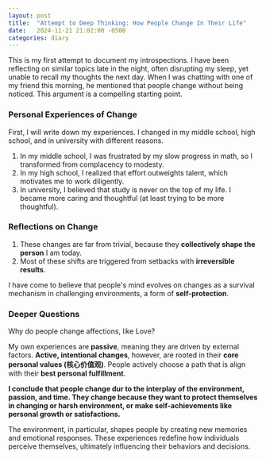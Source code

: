 ```yaml
---
layout: post
title:  "Attempt to Deep Thinking: How People Change In Their Life"
date:   2024-11-21 21:02:00 -0500
categories: diary
---
```


This is my first attempt to document my introspections. I have been reflecting on similar topics late in the night, often disrupting my sleep, yet unable to recall my thoughts the next day. When I was chatting with one of my friend this morning, he mentioned that people change without being noticed. This argument is a compelling starting point.

### Personal Experiences of Change

First, I will write down my experiences. I changed in my middle school, high school, and in university with different reasons. 
1. In my middle school, I was frustrated by my slow progress in math, so I transformed from complacency to modesty. 
2. In my high school, I realized that effort outweights talent, which motivates me to work diligently.
3. In university, I believed that study is never on the top of my life. I became more caring and thoughtful (at least trying to be more thoughtful).

### Reflections on Change

1. These changes are far from trivial, because they **collectively shape the person** I am today.
2. Most of these shifts are triggered from setbacks with **irreversible results**.

I have come to believe that people's mind evolves on changes as a survival mechanism in challenging environments, a form of **self-protection**.

### Deeper Questions

Why do people change affections, like Love?

My own experiences are **passive**, meaning they are driven by external factors. **Active, intentional changes**, however, are rooted in their **core personal values (核心价值观)**. People actively choose a path that is align with their **best personal fulfillment**.

**I conclude that people change dur to the interplay of the environment, passion, and time. They change because they want to protect themselves in changing or harsh environment, or make self-achievements like personal growth or satisfactions.**

The environment, in particular, shapes people by creating new memories and emotional responses. These experiences redefine how individuals perceive themselves, ultimately influencing their behaviors and decisions.

